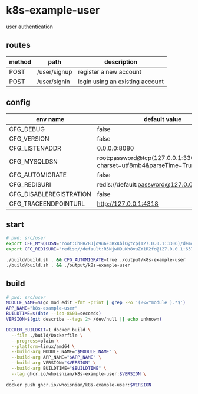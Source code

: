 # k8s-example-user
user authentication

## routes
| method | path         | description                     |
| ------ | ------------ | ------------------------------- |
| POST   | /user/signup | register a new account          |
| POST   | /user/signin | login using an existing account |

## config
| env name                | default value                                                                   |
| ----------------------- | ------------------------------------------------------------------------------- |
| CFG_DEBUG               | false                                                                           |
| CFG_VERSION             | false                                                                           |
| CFG_LISTENADDR          | 0.0.0.0:8080                                                                    |
| CFG_MYSQLDSN            | root:password@tcp(127.0.0.1:3306)/dbname?charset=utf8mb4&parseTime=True&loc=UTC |
| CFG_AUTOMIGRATE         | false                                                                           |
| CFG_REDISURI            | redis://default:password@127.0.0.1:6379/0                                       |
| CFG_DISABLEREGISTRATION | false                                                                           |
| CFG_TRACEENDPOINTURL    | http://127.0.0.1:4318                                                           |

## start
```sh
# pwd: src/user
export CFG_MYSQLDSN="root:ChFHZ8Jjo9u6F3RxKbiO@tcp(127.0.0.1:3306)/demodb?charset=utf8mb4&parseTime=True&loc=UTC"
export CFG_REDISURI="redis://default:R5NjwH9uKh8vuZY1R2fd@127.0.0.1:6379/0"

./build/build.sh . && CFG_AUTOMIGRATE=true ./output/k8s-example-user
./build/build.sh . && ./output/k8s-example-user
```

## build
```sh
# pwd: src/user
MODULE_NAME=$(go mod edit -fmt -print | grep -Po '(?<=^module ).*$')
APP_NAME="k8s-example-user"
BUILDTIME=$(date --iso-8601=seconds)
VERSION=$(git describe --tags 2> /dev/null || echo unknown)

DOCKER_BUILDKIT=1 docker build \
  --file ./build/Dockerfile \
  --progress=plain \
  --platform=linux/amd64 \
  --build-arg MODULE_NAME="$MODULE_NAME" \
  --build-arg APP_NAME="$APP_NAME" \
  --build-arg VERSION="$VERSION" \
  --build-arg BUILDTIME="$BUILDTIME" \
  --tag ghcr.io/whoisnian/k8s-example-user:$VERSION \
  .
docker push ghcr.io/whoisnian/k8s-example-user:$VERSION
```
